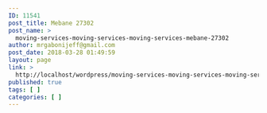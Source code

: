 ```yaml
---
ID: 11541
post_title: Mebane 27302
post_name: >
  moving-services-moving-services-moving-services-mebane-27302
author: mrgabonijeff@gmail.com
post_date: 2018-03-28 01:49:59
layout: page
link: >
  http://localhost/wordpress/moving-services-moving-services-moving-services-mebane-27302/
published: true
tags: [ ]
categories: [ ]
---
```

